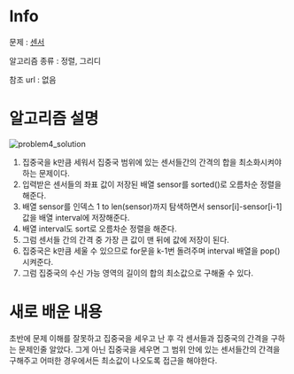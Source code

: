 # Info

문제 : [센서](https://www.acmicpc.net/problem/2212)

알고리즘 종류 : 정렬, 그리디

참조 url : 없음

# 알고리즘 설명

![problem4_solution](https://user-images.githubusercontent.com/77979505/151369042-581c18d5-a1d6-4807-9b11-6ba3ab7d28de.jpg)

1. 집중국을 k만큼 세워서 집중국 범위에 있는 센서들간의 간격의 합을 최소화시켜야 하는 문제이다. </br>
2. 입력받은 센서들의 좌표 값이 저장된 배열 sensor를 sorted()로 오름차순 정렬을 해준다. </br>
3. 배열 sensor를 인덱스 1 to len(sensor)까지 탐색하면서 sensor[i]-sensor[i-1] 값을 배열 interval에 저장해준다.</br>
4. 배열 interval도 sort로 오름차순 정렬을 해준다.</br>
5. 그럼 센서들 간의 간격 중 가장 큰 값이 맨 뒤에 값에 저장이 된다.</br>
6. 집중국은 k만큼 세울 수 있으므로 for문을 k-1번 돌려주며 interval 배열을 pop() 시켜준다.</br>
7. 그럼 집중국의 수신 가능 영역의 길이의 합의 최소값으로 구해줄 수 있다.

# 새로 배운 내용
초반에 문제 이해를 잘못하고 집중국을 세우고 난 후 각 센서들과 집중국의 간격을 구하는 문제인줄 알았다. 
그게 아닌 집중국을 세우면 그 범위 안에 있는 센서들간의 간격을 구해주고 어떠한 경우에서든 최소값이 나오도록 접근을 해야한다. 
